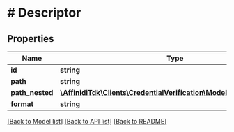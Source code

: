 # # Descriptor

## Properties

| Name            | Type                                                                                          | Description | Notes      |
| --------------- | --------------------------------------------------------------------------------------------- | ----------- | ---------- |
| **id**          | **string**                                                                                    |             |
| **path**        | **string**                                                                                    |             |
| **path_nested** | [**\AffinidiTdk\Clients\CredentialVerification\Model\NestedDescriptor**](NestedDescriptor.md) |             | [optional] |
| **format**      | **string**                                                                                    |             |

[[Back to Model list]](../../README.md#models) [[Back to API list]](../../README.md#endpoints) [[Back to README]](../../README.md)
